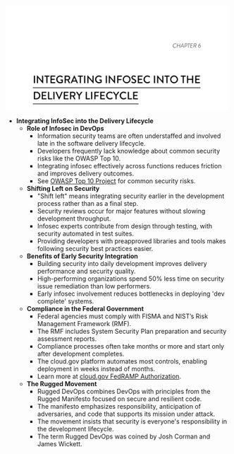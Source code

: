 ![infosec-ch06](infosec-ch06.best.png)

- **Integrating InfoSec into the Delivery Lifecycle**
  - **Role of Infosec in DevOps**
    - Information security teams are often understaffed and involved late in the software delivery lifecycle.  
    - Developers frequently lack knowledge about common security risks like the OWASP Top 10.  
    - Integrating infosec effectively across functions reduces friction and improves delivery outcomes.  
    - See [OWASP Top 10 Project](https://www.owasp.org/index.php/Category:OWASP_Top_Ten_Project) for common security risks.  
  - **Shifting Left on Security**
    - "Shift left" means integrating security earlier in the development process rather than as a final step.  
    - Security reviews occur for major features without slowing development throughput.  
    - Infosec experts contribute from design through testing, with security automated in test suites.  
    - Providing developers with preapproved libraries and tools makes following security best practices easier.  
  - **Benefits of Early Security Integration**
    - Building security into daily development improves delivery performance and security quality.  
    - High-performing organizations spend 50% less time on security issue remediation than low performers.  
    - Early infosec involvement reduces bottlenecks in deploying 'dev complete' systems.  
  - **Compliance in the Federal Government**
    - Federal agencies must comply with FISMA and NIST’s Risk Management Framework (RMF).  
    - The RMF includes System Security Plan preparation and security assessment reports.  
    - Compliance processes often take months or more and start only after development completes.  
    - The cloud.gov platform automates most controls, enabling deployment in weeks instead of months.  
    - Learn more at [cloud.gov FedRAMP Authorization](https://18f.gsa.gov/2017/02/02/cloud-gov-is-now-fedramp-authorized/).  
  - **The Rugged Movement**
    - Rugged DevOps combines DevOps with principles from the Rugged Manifesto focused on secure and resilient code.  
    - The manifesto emphasizes responsibility, anticipation of adversaries, and code that supports its mission under attack.  
    - The movement insists that security is everyone's responsibility in the development lifecycle.  
    - The term Rugged DevOps was coined by Josh Corman and James Wickett.
